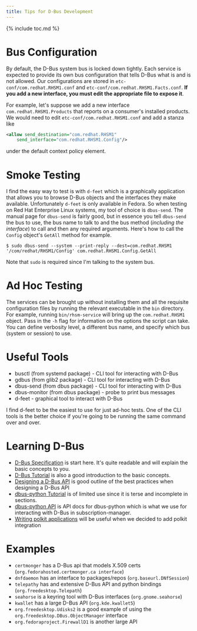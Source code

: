 ```yaml
---
title: Tips for D-Bus Development
---
```

{% include toc.md %}

# Bus Configuration

By default, the D-Bus system bus is locked down tightly.  Each service is
expected to provide its own bus configuration that tells D-Bus what is and is not
allowed.  Our configurations are stored in `etc-conf/com.redhat.RHSM1.conf` and
`etc-conf/com.redhat.RHSM1.Facts.conf`.  **If you add a new interface, you must
edit the appropriate file to expose it**.

For example, let's suppose we add a new interface `com.redhat.RHSM1.Products`
that reports on a consumer's installed products.  We would need to edit
`etc-conf/com.redhat.RHSM1.conf` and add a stanza like

```xml
<allow send_destination="com.redhat.RHSM1"
    send_interface="com.redhat.RHSM1.Config"/>
```

under the default context policy element.

# Smoke Testing

I find the easy way to test is with `d-feet` which is a graphically application
that allows you to browse D-Bus objects and the interfaces they make available.
Unfortunately `d-feet` is only available in Fedora.  So when testing on Red Hat
Enterprise Linux systems, my tool of choice is `dbus-send`.  The manual page for
`dbus-send` is fairly good, but in essence you tell `dbus-send` the bus to use,
the bus name to talk to and the bus method (*including the interface*) to call
and then any required arguments.  Here's how to call the `Config` object's
`GetAll` method for example.

```console
$ sudo dbus-send --system --print-reply --dest=com.redhat.RHSM1
'/com/redhat/RHSM1/Config' com.redhat.RHSM1.Config.GetAll
```

Note that `sudo` is required since I'm talking to the system bus.

# Ad Hoc Testing

The services can be brought up without installing them and all the requisite
configuration files by running the relevant executable in the `bin` directory.
For example, running `bin/rhsm-service` will bring up the `com.redhat.RHSM1`
object.  Pass in the `-h` flag for information on the options the script can
take.  You can define verbosity level, a different bus name, and specify which
bus (system or session) to use.

# Useful Tools

* busctl (from systemd package) - CLI tool for interacting with D-Bus
* gdbus (from glib2 package) - CLI tool for interacting with D-Bus
* dbus-send (from dbus package) - CLI tool for interacting with D-Bus
* dbus-monitor (from dbus package) - probe to print bus messages
* d-feet - graphical tool to interact with D-Bus

I find d-feet to be the easiest to use for just ad-hoc tests.  One of the CLI
tools is the better choice if you're going to be running the same command over
and over.

# Learning D-Bus

* [D-Bus Specification](https://dbus.freedesktop.org/doc/dbus-specification.html) is
  start here.  It's quite readable and will explain the basic concepts to you.
* [D-Bus Tutorial](https://dbus.freedesktop.org/doc/dbus-tutorial.html) is also a
  good introduction to the basic concepts.
* [Designing a D-Bus API](https://dbus.freedesktop.org/doc/dbus-api-design.html) 
  is good outline of the best practices when designing a D-Bus API
* [dbus-python Tutorial](https://dbus.freedesktop.org/doc/dbus-python/doc/tutorial.html) is
  of limited use since it is terse and incomplete in sections.
* [dbus-python API](https://dbus.freedesktop.org/doc/dbus-python/api/) is API
  docs for dbus-python which is what we use for interacting with D-Bus in
  subscription-manager.
* [Writing polkit applications](https://www.freedesktop.org/software/polkit/docs/master/polkit-apps.html)
  will be useful when we decided to add polkit integration

# Examples

* `certmonger` has a D-Bus api that models X.509 certs (`org.fedorahosted.certmonger.ca interface`)
* `dnfdaemon` has an interface to packages/repos (`org.baseurl.DNfSession`)
* `telepathy` has and extensive D-Bus API and python bindings
  (`org.freedesktop.Telepath`)
* `seahorse` is a keyring tool with D-Bus interfaces (`org.gnome.seahorse`)
* `kwallet` has a large D-Bus API (`org.kde.kwallet5`)
* `org.freedesktop.Udisks2` is a good example of using the
  `org.freedesktop.DBus.ObjectManager` interface
* `org.fedoraproject.FirewallD1` is another large API
